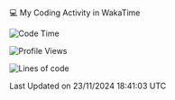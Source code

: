 💻 My Coding Activity in WakaTime
<!--START_SECTION:waka-->
![Code Time](http://img.shields.io/badge/Code%20Time-118%20hrs%2048%20mins-blue)

![Profile Views](http://img.shields.io/badge/Profile%20Views-9-blue)

![Lines of code](https://img.shields.io/badge/From%20Hello%20World%20I%27ve%20Written-1.8%20million%20lines%20of%20code-blue)


 Last Updated on 23/11/2024 18:41:03 UTC
<!--END_SECTION:waka-->
